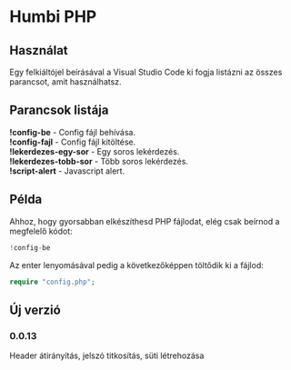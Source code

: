 # Humbi PHP

## Használat

Egy felkiáltójel beírásával a Visual Studio Code ki fogja listázni az összes parancsot, amit használhatsz.

## Parancsok listája

**!config-be** - Config fájl behívása.  
**!config-fajl** - Config fájl kitöltése.  
**!lekerdezes-egy-sor** - Egy soros lekérdezés.  
**!lekerdezes-tobb-sor** - Több soros lekérdezés.  
**!script-alert** - Javascript alert.  

## Példa

Ahhoz, hogy gyorsabban elkészíthesd PHP fájlodat, elég csak beírnod a megfelelő kódot:

```php
!config-be
```

Az enter lenyomásával pedig a következőképpen töltődik ki a fájlod:

```php
require "config.php";
```

## Új verzió

### 0.0.13

Header átirányítás, jelszó titkosítás, süti létrehozása